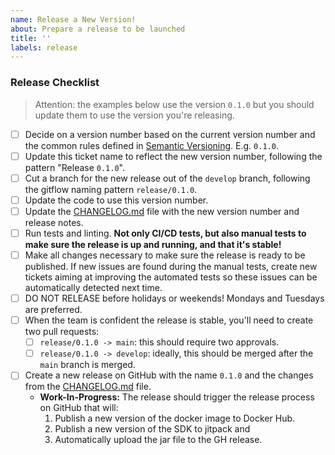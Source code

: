 ```yaml
---
name: Release a New Version!
about: Prepare a release to be launched
title: ''
labels: release
---
```


<!-- Please Follow this checklist before making your release. Thanks! -->

### Release Checklist

> Attention: the examples below use the version `0.1.0` but you should update them to use the version you're releasing.

- [ ] Decide on a version number based on the current version number and the common rules defined in [Semantic Versioning](https://semver.org). E.g. `0.1.0`.
- [ ] Update this ticket name to reflect the new version number, following the pattern "Release `0.1.0`".
- [ ] Cut a branch for the new release out of the `develop` branch, following the gitflow naming pattern `release/0.1.0`.
- [ ] Update the code to use this version number.
- [ ] Update the [CHANGELOG.md] file with the new version number and release notes.
- [ ] Run tests and linting. **Not only CI/CD tests, but also manual tests to make sure the release is up and running, and that it's stable!**
- [ ] Make all changes necessary to make sure the release is ready to be published. If new issues are found during the manual tests, create new tickets aiming at improving the automated tests so these issues can be automatically detected next time.
- [ ] DO NOT RELEASE before holidays or weekends! Mondays and Tuesdays are preferred.
- [ ] When the team is confident the release is stable, you'll need to create two pull requests:
  - [ ] `release/0.1.0 -> main`: this should require two approvals.
  - [ ] `release/0.1.0 -> develop`: ideally, this should be merged after the `main` branch is merged.
- [ ] Create a new release on GitHub with the name `0.1.0` and the changes from the [CHANGELOG.md] file.
  - **Work-In-Progress:** The release should trigger the release process on GitHub that will:
    1. Publish a new version of the docker image to Docker Hub.
    2. Publish a new version of the SDK to jitpack and
    3. Automatically upload the jar file to the GH release.

[CHANGELOG.md]: ../../CHANGELOG.md